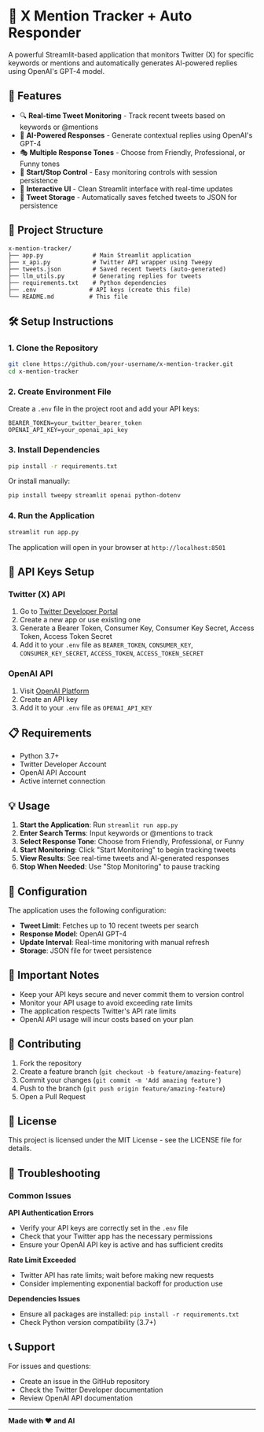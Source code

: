 # 🧠 X Mention Tracker + Auto Responder

A powerful Streamlit-based application that monitors Twitter (X) for specific keywords or mentions and automatically generates AI-powered replies using OpenAI's GPT-4 model.

## 🚀 Features

- 🔍 **Real-time Tweet Monitoring** - Track recent tweets based on keywords or @mentions
- 🤖 **AI-Powered Responses** - Generate contextual replies using OpenAI's GPT-4
- 🎭 **Multiple Response Tones** - Choose from Friendly, Professional, or Funny tones
- 🛑 **Start/Stop Control** - Easy monitoring controls with session persistence
- 💬 **Interactive UI** - Clean Streamlit interface with real-time updates
- 💾 **Tweet Storage** - Automatically saves fetched tweets to JSON for persistence

## 📁 Project Structure

```
x-mention-tracker/
├── app.py              # Main Streamlit application
├── x_api.py            # Twitter API wrapper using Tweepy
├── tweets.json         # Saved recent tweets (auto-generated)
├── llm_utils.py        # Generating replies for tweets
├── requirements.txt    # Python dependencies
├── .env               # API keys (create this file)
└── README.md          # This file
```

## 🛠️ Setup Instructions

### 1. Clone the Repository

```bash
git clone https://github.com/your-username/x-mention-tracker.git
cd x-mention-tracker
```

### 2. Create Environment File

Create a `.env` file in the project root and add your API keys:

```env
BEARER_TOKEN=your_twitter_bearer_token
OPENAI_API_KEY=your_openai_api_key
```

### 3. Install Dependencies

```bash
pip install -r requirements.txt
```

Or install manually:

```bash
pip install tweepy streamlit openai python-dotenv
```

### 4. Run the Application

```bash
streamlit run app.py
```

The application will open in your browser at `http://localhost:8501`

## 🔑 API Keys Setup

### Twitter (X) API
1. Go to [Twitter Developer Portal](https://developer.twitter.com/)
2. Create a new app or use existing one
3. Generate a Bearer Token, Consumer Key, Consumer Key Secret, Access Token, Access Token Secret
4. Add it to your `.env` file as `BEARER_TOKEN`, `CONSUMER_KEY`, `CONSUMER_KEY_SECRET`, `ACCESS_TOKEN`, `ACCESS_TOKEN_SECRET`

### OpenAI API
1. Visit [OpenAI Platform](https://platform.openai.com/)
2. Create an API key
3. Add it to your `.env` file as `OPENAI_API_KEY`

## 📋 Requirements

- Python 3.7+
- Twitter Developer Account
- OpenAI API Account
- Active internet connection

## 💡 Usage

1. **Start the Application**: Run `streamlit run app.py`
2. **Enter Search Terms**: Input keywords or @mentions to track
3. **Select Response Tone**: Choose from Friendly, Professional, or Funny
4. **Start Monitoring**: Click "Start Monitoring" to begin tracking tweets
5. **View Results**: See real-time tweets and AI-generated responses
6. **Stop When Needed**: Use "Stop Monitoring" to pause tracking

## 🔧 Configuration

The application uses the following configuration:
- **Tweet Limit**: Fetches up to 10 recent tweets per search
- **Response Model**: OpenAI GPT-4
- **Update Interval**: Real-time monitoring with manual refresh
- **Storage**: JSON file for tweet persistence

## 🚨 Important Notes

- Keep your API keys secure and never commit them to version control
- Monitor your API usage to avoid exceeding rate limits
- The application respects Twitter's API rate limits
- OpenAI API usage will incur costs based on your plan

## 🤝 Contributing

1. Fork the repository
2. Create a feature branch (`git checkout -b feature/amazing-feature`)
3. Commit your changes (`git commit -m 'Add amazing feature'`)
4. Push to the branch (`git push origin feature/amazing-feature`)
5. Open a Pull Request

## 📄 License

This project is licensed under the MIT License - see the LICENSE file for details.

## 🐛 Troubleshooting

### Common Issues

**API Authentication Errors**
- Verify your API keys are correctly set in the `.env` file
- Check that your Twitter app has the necessary permissions
- Ensure your OpenAI API key is active and has sufficient credits

**Rate Limit Exceeded**
- Twitter API has rate limits; wait before making new requests
- Consider implementing exponential backoff for production use

**Dependencies Issues**
- Ensure all packages are installed: `pip install -r requirements.txt`
- Check Python version compatibility (3.7+)

## 📞 Support

For issues and questions:
- Create an issue in the GitHub repository
- Check the Twitter Developer documentation
- Review OpenAI API documentation

---

**Made with ❤️ and AI**